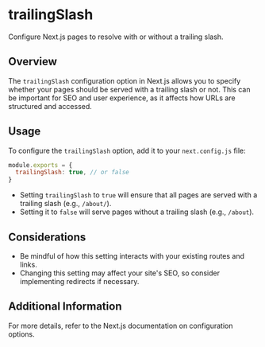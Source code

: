 # trailingSlash

Configure Next.js pages to resolve with or without a trailing slash.

## Overview

The `trailingSlash` configuration option in Next.js allows you to specify whether your pages should be served with a trailing slash or not. This can be important for SEO and user experience, as it affects how URLs are structured and accessed.

## Usage

To configure the `trailingSlash` option, add it to your `next.config.js` file:

```javascript
module.exports = {
  trailingSlash: true, // or false
}
```

- Setting `trailingSlash` to `true` will ensure that all pages are served with a trailing slash (e.g., `/about/`).
- Setting it to `false` will serve pages without a trailing slash (e.g., `/about`).

## Considerations

- Be mindful of how this setting interacts with your existing routes and links.
- Changing this setting may affect your site's SEO, so consider implementing redirects if necessary.

## Additional Information

For more details, refer to the Next.js documentation on configuration options.